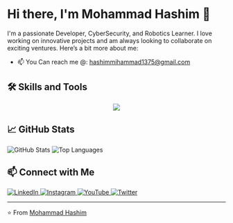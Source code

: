 # Hi there, I'm Mohammad Hashim 👋

I'm a passionate Developer, CyberSecurity, and Robotics Learner. I love working on innovative projects and am always looking to collaborate on exciting ventures. Here’s a bit more about me:

- 📫 You Can reach me @: [hashimmihammad1375@gmail.com](mailto:hashimmihammad1375@gmail.com)

## 🛠️ Skills and Tools

<p align="center">
  <a href="https://skillicons.dev">
    <img src="https://skillicons.dev/icons?i=java,cpp,c,python,flask,django,linux,flutter,react,nodejs,nextjs,oracle,mysql,html,css,js,tensorflow,pytorch,pandas,numpy,scikit-learn,aws,azure" />
  </a>
</p>

## 📈 GitHub Stats

<p align="left">
  <img src="https://github-readme-stats.vercel.app/api?username=mohammadhashim135&show_icons=true&hide_title=true&count_private=true&theme=radical" alt="GitHub Stats" />
  <img src="https://github-readme-stats.vercel.app/api/top-langs/?username=mohammadhashim135&layout=compact&theme=radical" alt="Top Languages" />
</p>

## 📫 Connect with Me

<p align="left">
  <a href="https://www.linkedin.com/in/mohammad-hashim-07ab362a6">
    <img src="https://skillicons.dev/icons?i=linkedin" alt="LinkedIn" />
  </a>
  <a href="https://www.instagram.com/mohammadhashim.exe/">
    <img src="https://skillicons.dev/icons?i=instagram" alt="Instagram" />
  </a>
  <a href="https://www.youtube.com/@coderesonance">
    <img src="https://skillicons.dev/icons?i=youtube" alt="YouTube" />
  </a>
  <a href="https://www.twitter.com/coderesonance">
    <img src="https://skillicons.dev/icons?i=twitter" alt="Twitter" />
  </a>
</p>

---

⭐️ From [Mohammad Hashim](https://github.com/mohammadhashim135)
